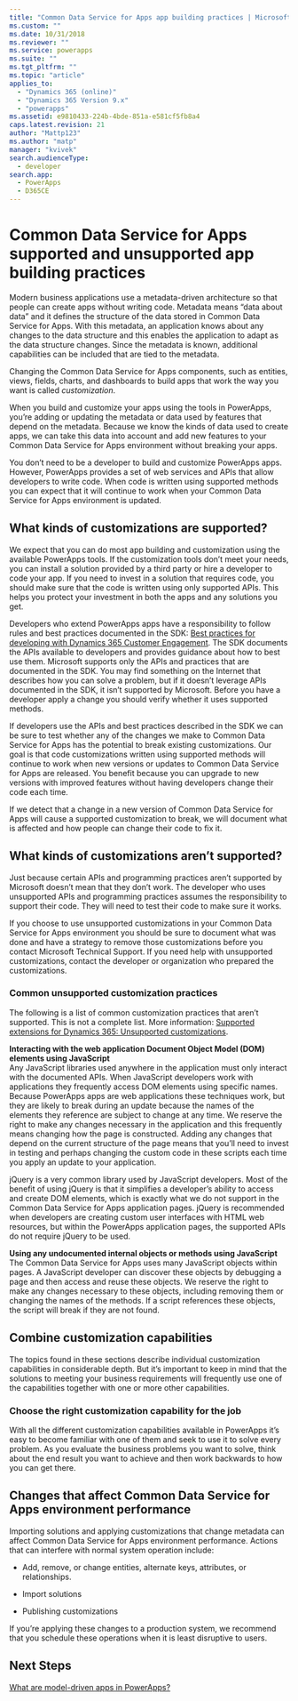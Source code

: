 ```yaml
---
title: "Common Data Service for Apps app building practices | MicrosoftDocs"
ms.custom: ""
ms.date: 10/31/2018
ms.reviewer: ""
ms.service: powerapps
ms.suite: ""
ms.tgt_pltfrm: ""
ms.topic: "article"
applies_to: 
  - "Dynamics 365 (online)"
  - "Dynamics 365 Version 9.x"
  - "powerapps"
ms.assetid: e9810433-224b-4bde-851a-e581cf5fb8a4
caps.latest.revision: 21
author: "Mattp123"
ms.author: "matp"
manager: "kvivek"
search.audienceType: 
  - developer
search.app: 
  - PowerApps
  - D365CE
---
```


# Common Data Service for Apps supported and unsupported app building practices

<!--
The way your organization works is unique. Some organizations have well-defined business processes that they apply using PowerApps apps. Others aren’t happy with their current business processes and use PowerApps to apply new data and processes to their business. Whatever situation you find yourself in, you’ll find a lot of customization capabilities in PowerApps so that it can work for your organization.  
  
 Of course you’re eager to get started, but please take a few minutes to read the content in this section. This will introduce you to important terms, give you some background about why things are done a certain way, and help you avoid potential problems in the future.  

## What is metadata and why should you care?  
 In the past, you may have customized business applications by editing the source code. This created complications because each organization had unique changes and it was very difficult, or extremely expensive, to upgrade. Then application developers started exposing application programming interfaces (APIs) so that other developers could interact with the application and add their own logic without touching the source code. This was moderately better because it means developers can extend the application without changing it. But it still requires a developer to write code.  -->
  
 Modern business applications use a metadata-driven architecture so that people can create apps without writing code. Metadata means “data about data” and it defines the structure of the data stored in Common Data Service for Apps. With this metadata, an application knows about any changes to the data structure and this enables the application to adapt as the data structure changes. Since the metadata is known, additional capabilities can be included that are tied to the metadata.  

Changing the Common Data Service for Apps components, such as entities, views, fields, charts, and dashboards to build apps that work the way you want is called *customization*.  
 
When you build and customize your apps using the tools in PowerApps, you’re adding or updating the metadata or data used by features that depend on the metadata. Because we know the kinds of data used to create apps, we can take this data into account and add new features to your Common Data Service for Apps environment without breaking your apps. <!-- This way you should always be able to apply an update rollup or upgrade to the latest version and enjoy the best new features.  -->

<!--  
> **Customize or Configure?**   
> Most people say they want to customize the application, so we use the word “customize” to describe changing the system to make it work the way you want. Some people prefer to use the word “configure” because it suggests that no code was required to make changes. Call it whatever you like, we just want to make it clear that you don’t need to be a developer to customize or create PowerApps apps.  -->
  
You don’t need to be a developer to build and customize PowerApps apps. However, PowerApps provides a set of web services and APIs that allow developers to write code. When code is written using supported methods you can expect that it will continue to work when your Common Data Service for Apps environment is updated.  
  
<a name="BKMK_SupportedCust"></a>   
## What kinds of customizations are supported?  
 We expect that you can do most app building and customization using the available PowerApps tools. If the customization tools don’t meet your needs, you can install a solution provided by a third party or hire a developer to code your app. If you need to invest in a solution that requires code, you should make sure that the code is written using only supported APIs. This helps you protect your investment in both the apps and any solutions you get.  
  
 Developers who extend PowerApps apps have a responsibility to follow rules and best practices documented in the SDK: [Best practices for developing with Dynamics 365 Customer Engagement](https://docs.microsoft.com/dynamics365/customer-engagement/developer/best-practices-sdk). The SDK documents the APIs available to developers and provides guidance about how to best use them. Microsoft supports only the APIs and practices that are documented in the SDK. You may find something on the Internet that describes how you can solve a problem, but if it doesn’t leverage APIs documented in the SDK, it isn’t supported by Microsoft. Before you have a developer apply a change you should verify whether it uses supported methods.  
  
 If developers use the APIs and best practices described in the SDK we can be sure to test whether any of the changes we make to Common Data Service for Apps has the potential to break existing customizations. Our goal is that code customizations written using supported methods will continue to work when new versions or updates to Common Data Service for Apps are released. You benefit because you can upgrade to new versions with improved features without having developers change their code each time.  
  
 If we detect that a change in a new version of Common Data Service for Apps will cause a supported customization to break, we will document what is affected and how people can change their code to fix it.  
  
<a name="BKMK_Unsupported"></a>   
## What kinds of customizations aren’t supported?  
 Just because certain APIs and programming practices aren’t supported by Microsoft doesn’t mean that they don’t work. <!--  “Unsupported by Microsoft” means exactly what it says: you can’t get support about these APIs or programming practices from Microsoft. We don’t test them and we don’t know if something we change will break them. We can’t predict what will happen if someone changes code in our application.  -->  The developer who uses unsupported APIs and programming practices assumes the responsibility to support their code. They will need to test their code to make sure it works.  
  
 If you choose to use unsupported customizations in your Common Data Service for Apps environment you should be sure to document what was done and have a strategy to remove those customizations before you contact Microsoft Technical Support. If you need help with unsupported customizations, contact the developer or organization who prepared the customizations.  
  
<a name="BKMK_CommonUnsupportedCustomizations"></a>   
### Common unsupported customization practices  
 The following is a list of common customization practices that aren’t supported. This is not a complete list. More information: [Supported extensions for Dynamics 365: Unsupported customizations](https://docs.microsoft.com/dynamics365/customer-engagement/developer/supported-extensions#Unsupported). 
 
**Interacting with the web application Document Object Model (DOM) elements using JavaScript**  
 Any JavaScript libraries used anywhere in the application must only interact with the documented APIs. When JavaScript developers work with applications they frequently access DOM elements using specific names. Because PowerApps apps are web applications these techniques work, but they are likely to break during an update because the names of the elements they reference are subject to change at any time. We reserve the right to make any changes necessary in the application and this frequently means changing how the page is constructed. Adding any changes that depend on the current structure of the page means that you’ll need to invest in testing and perhaps changing the custom code in these scripts each time you apply an update to your application.  
  
 jQuery is a very common library used by JavaScript developers. Most of the benefit of using jQuery is that it simplifies a developer’s ability to access and create DOM elements, which is exactly what we do not support in the Common Data Service for Apps application pages. jQuery is recommended when developers are creating custom user interfaces with HTML web resources, but within the PowerApps application pages, the supported APIs do not require jQuery to be used.  
  
 **Using any undocumented internal objects or methods using JavaScript**  
The Common Data Service for Apps uses many JavaScript objects within pages. A JavaScript developer can discover these objects by debugging a page and then access and reuse these objects. We reserve the right to make any changes necessary to these objects, including removing them or changing the names of the methods. If a script references these objects, the script will break if they are not found.  <a name="BKMK_Metadata"></a>   
 
<a name="BKMK_CombineCustomizations"></a>   
## Combine customization capabilities  
 The topics found in these sections describe individual customization capabilities in considerable depth. But it’s important to keep in mind that the solutions to meeting your business requirements will frequently use one of the capabilities together with one or more other capabilities.  
  
<a name="BKMK_ChooseTheRightCustomization"></a>   
### Choose the right customization capability for the job  
 With all the different customization capabilities available in PowerApps it’s easy to become familiar with one of them and seek to use it to solve every problem. As you evaluate the business problems you want to solve, think about the end result you want to achieve and then work backwards to how you can get there.  
 
<a name="BKMK_changesinperformance"></a>   
## Changes that affect Common Data Service for Apps environment performance  
 Importing solutions and applying customizations that change metadata can affect Common Data Service for Apps environment performance. Actions that can interfere with normal system operation include:  
  
-   Add, remove, or change entities, alternate keys, attributes, or relationships.   
-   Import solutions
  
-   Publishing customizations 
  
If you’re applying these changes to a production system, we recommend that you schedule these operations when it is least disruptive to users.   
  
  
## Next Steps  
[What are model-driven apps in PowerApps?](../../maker/model-driven-apps/model-driven-app-overview.md)

